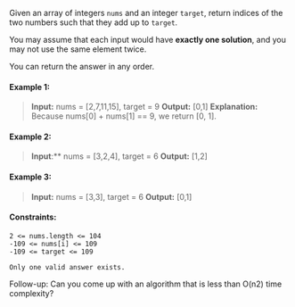 Given an array of integers `nums` and an integer `target`, return indices of the two numbers such that they add up to `target`.
  

You may assume that each input would have **exactly one solution**, and you may not use the same element twice.


You can return the answer in any order.

  
#### Example 1:

>**Input:** nums = [2,7,11,15], target = 9
  **Output:** [0,1]
  **Explanation:** Because nums[0] + nums[1] == 9, we return [0, 1].  

  
#### Example 2:

> **Input**:** nums = [3,2,4], target = 6
> **Output:** [1,2]


#### Example 3:

>**Input:** nums = [3,3], target = 6
  **Output:** [0,1]

  
#### Constraints:

```
2 <= nums.length <= 104
-109 <= nums[i] <= 109
-109 <= target <= 109

Only one valid answer exists.
```


Follow-up: Can you come up with an algorithm that is less than O(n2) time complexity?